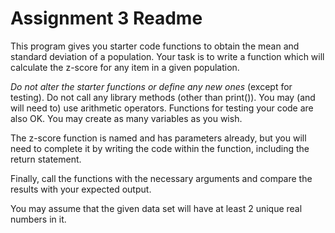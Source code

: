 Assignment 3 Readme
===================
This program gives you starter code functions to obtain the mean and standard deviation of a population. Your task is to write a function which will calculate the z-score for any item in a given population. 

   *Do not alter the starter functions or define any new ones* (except for testing). Do not call any library methods (other than print()). You may (and will need to) use arithmetic operators. Functions for testing your code are also OK. You may create as many variables as you wish.

   The z-score function is named and has parameters already, but you will need to complete it by writing the code within the function, including the return statement.

   Finally, call the functions with the necessary arguments and compare the results with your expected output.

   You may assume that the given data set will have at least 2 unique real numbers in it.  
